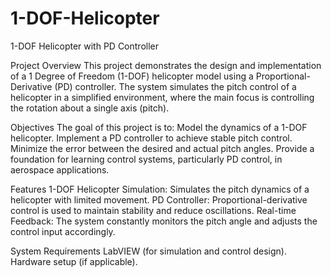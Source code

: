 # 1-DOF-Helicopter
1-DOF Helicopter with PD Controller

Project Overview
This project demonstrates the design and implementation of a 1 Degree of Freedom (1-DOF) helicopter model using a Proportional-Derivative (PD) controller. The system simulates the pitch control of a helicopter in a simplified environment, where the main focus is controlling the rotation about a single axis (pitch).

Objectives
The goal of this project is to:
Model the dynamics of a 1-DOF helicopter.
Implement a PD controller to achieve stable pitch control.
Minimize the error between the desired and actual pitch angles.
Provide a foundation for learning control systems, particularly PD control, in aerospace applications.

Features
1-DOF Helicopter Simulation: Simulates the pitch dynamics of a helicopter with limited movement.
PD Controller: Proportional-derivative control is used to maintain stability and reduce oscillations.
Real-time Feedback: The system constantly monitors the pitch angle and adjusts the control input accordingly.

System Requirements
LabVIEW (for simulation and control design).
Hardware setup (if applicable).
